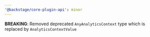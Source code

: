 ```yaml
---
'@backstage/core-plugin-api': minor
---
```


**BREAKING**: Removed deprecated `AnyAnalyticsContext` type which is replaced by `AnalyticsContextValue`
